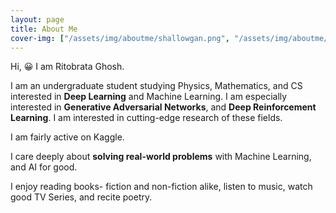 ```yaml
---
layout: page
title: About Me
cover-img: ["/assets/img/aboutme/shallowgan.png", "/assets/img/aboutme/style_transfer.png"]
---
```


Hi, 😀 I am Ritobrata Ghosh.

I am an undergraduate student studying Physics, Mathematics, and CS interested in **Deep Learning** and Machine Learning. I am especially interested in **Generative Adversarial Networks**, and **Deep Reinforcement Learning**. I am interested in cutting-edge research of these fields.

I am fairly active on Kaggle.

I care deeply about **solving real-world problems** with Machine Learning, and AI for good.

I enjoy reading books- fiction and non-fiction alike, listen to music, watch good TV Series, and recite poetry.
